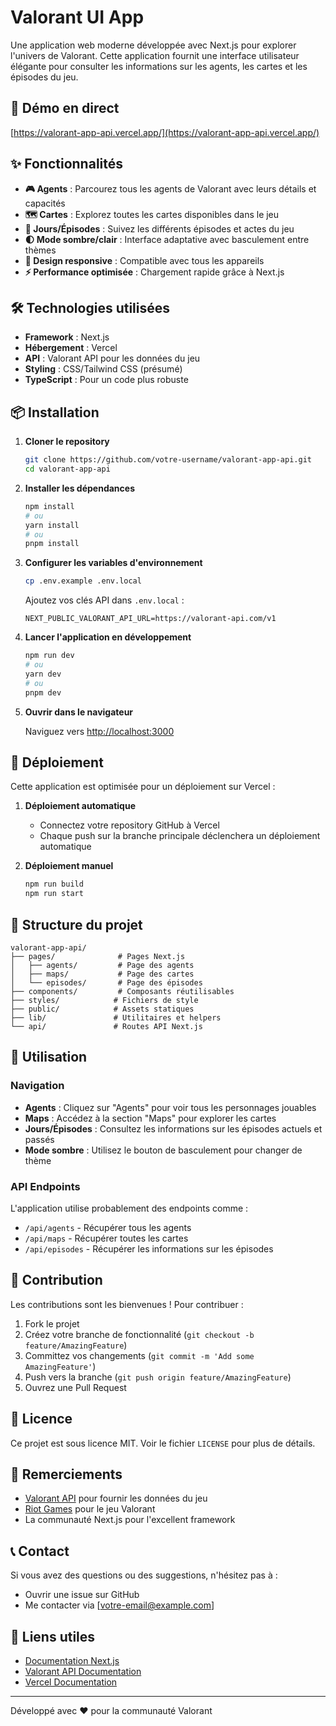 # Valorant UI App

Une application web moderne développée avec Next.js pour explorer l'univers de Valorant. Cette application fournit une interface utilisateur élégante pour consulter les informations sur les agents, les cartes et les épisodes du jeu.

## 🚀 Démo en direct

[https://valorant-app-api.vercel.app/](https://valorant-app-api.vercel.app/)

## ✨ Fonctionnalités

- **🎮 Agents** : Parcourez tous les agents de Valorant avec leurs détails et capacités
- **🗺️ Cartes** : Explorez toutes les cartes disponibles dans le jeu
- **📅 Jours/Épisodes** : Suivez les différents épisodes et actes du jeu
- **🌓 Mode sombre/clair** : Interface adaptative avec basculement entre thèmes
- **📱 Design responsive** : Compatible avec tous les appareils
- **⚡ Performance optimisée** : Chargement rapide grâce à Next.js

## 🛠️ Technologies utilisées

- **Framework** : Next.js
- **Hébergement** : Vercel
- **API** : Valorant API pour les données du jeu
- **Styling** : CSS/Tailwind CSS (présumé)
- **TypeScript** : Pour un code plus robuste

## 📦 Installation

1. **Cloner le repository**
   ```bash
   git clone https://github.com/votre-username/valorant-app-api.git
   cd valorant-app-api
   ```

2. **Installer les dépendances**
   ```bash
   npm install
   # ou
   yarn install
   # ou
   pnpm install
   ```

3. **Configurer les variables d'environnement**
   ```bash
   cp .env.example .env.local
   ```
   
   Ajoutez vos clés API dans `.env.local` :
   ```env
   NEXT_PUBLIC_VALORANT_API_URL=https://valorant-api.com/v1
   ```

4. **Lancer l'application en développement**
   ```bash
   npm run dev
   # ou
   yarn dev
   # ou
   pnpm dev
   ```

5. **Ouvrir dans le navigateur**
   
   Naviguez vers [http://localhost:3000](http://localhost:3000)

## 🚀 Déploiement

Cette application est optimisée pour un déploiement sur Vercel :

1. **Déploiement automatique**
   - Connectez votre repository GitHub à Vercel
   - Chaque push sur la branche principale déclenchera un déploiement automatique

2. **Déploiement manuel**
   ```bash
   npm run build
   npm run start
   ```

## 📁 Structure du projet

```
valorant-app-api/
├── pages/              # Pages Next.js
│   ├── agents/         # Page des agents
│   ├── maps/           # Page des cartes
│   └── episodes/       # Page des épisodes
├── components/         # Composants réutilisables
├── styles/            # Fichiers de style
├── public/            # Assets statiques
├── lib/               # Utilitaires et helpers
└── api/               # Routes API Next.js
```

## 🎯 Utilisation

### Navigation
- **Agents** : Cliquez sur "Agents" pour voir tous les personnages jouables
- **Maps** : Accédez à la section "Maps" pour explorer les cartes
- **Jours/Épisodes** : Consultez les informations sur les épisodes actuels et passés
- **Mode sombre** : Utilisez le bouton de basculement pour changer de thème

### API Endpoints
L'application utilise probablement des endpoints comme :
- `/api/agents` - Récupérer tous les agents
- `/api/maps` - Récupérer toutes les cartes
- `/api/episodes` - Récupérer les informations sur les épisodes

## 🤝 Contribution

Les contributions sont les bienvenues ! Pour contribuer :

1. Fork le projet
2. Créez votre branche de fonctionnalité (`git checkout -b feature/AmazingFeature`)
3. Committez vos changements (`git commit -m 'Add some AmazingFeature'`)
4. Push vers la branche (`git push origin feature/AmazingFeature`)
5. Ouvrez une Pull Request

## 📝 Licence

Ce projet est sous licence MIT. Voir le fichier `LICENSE` pour plus de détails.

## 🙏 Remerciements

- [Valorant API](https://valorant-api.com/) pour fournir les données du jeu
- [Riot Games](https://www.riotgames.com/) pour le jeu Valorant
- La communauté Next.js pour l'excellent framework

## 📞 Contact

Si vous avez des questions ou des suggestions, n'hésitez pas à :
- Ouvrir une issue sur GitHub
- Me contacter via [votre-email@example.com]

## 🔗 Liens utiles

- [Documentation Next.js](https://nextjs.org/docs)
- [Valorant API Documentation](https://valorant-api.com/)
- [Vercel Documentation](https://vercel.com/docs)

---

Développé avec ❤️ pour la communauté Valorant